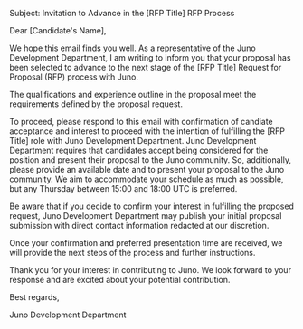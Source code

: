 Subject: Invitation to Advance in the [RFP Title] RFP Process

Dear [Candidate's Name],

We hope this email finds you well. As a representative of the Juno Development Department, I am writing to inform you that your proposal has been selected to advance to the next stage of the [RFP Title] Request for Proposal (RFP) process with Juno.

The qualifications and experience outline in the proposal meet the requirements defined by the proposal request.  

To proceed, please respond to this email with confirmation of candiate acceptance and interest to proceed with the intention of fulfilling the [RFP Title] role with Juno Development Department. 
Juno Development Department requires that candidates accept being considered for the position and present their proposal to the Juno community.
So, additionally, please provide an available date and to present your proposal to the Juno community. 
We aim to accommodate your schedule as much as possible, but any Thursday between 15:00 and 18:00 UTC is preferred.

Be aware that if you decide to confirm your interest in fulfilling the proposed request, Juno Development Department may publish your initial proposal submission with direct contact information redacted at our discretion. 

Once your confirmation and preferred presentation time are received, we will provide the next steps of the process and further instructions.

Thank you for your interest in contributing to Juno. We look forward to your response and are excited about your potential contribution.

Best regards,

Juno Development Department
